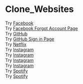 # Clone_Websites

Try [Facebook](https://yunusemrealps.github.io/Clone_Websites/Facebook/Facebook.html) <br/>
Try [Facebook Forgot Account Page](https://yunusemrealps.github.io/Clone_Websites/Facebook/Forgot_ac.html) <br/>
Try [GitHub](https://yunusemrealps.github.io/Clone_Websites/GitHub/GitHub.html) <br/>
Try [GitHub Sign in Page](https://yunusemrealps.github.io/Clone_Websites/GitHub/Github_Sign_in.html) <br/>
Try [Netflix](https://yunusemrealps.github.io/Clone_Websites/Netflix/Netflix.html) <br/>
Try [Instagram](https://yunusemrealps.github.io/Clone_Websites/Instagram/Log_in.html) <br/>
Try [Instagram](https://yunusemrealps.github.io/Clone_Websites/Instagram/Log_in_to_Facebook.html) <br/>
Try [Instagram](https://yunusemrealps.github.io/Clone_Websites/Instagram/Sign_Up.html) <br/>
Try [Instagram](https://yunusemrealps.github.io/Clone_Websites/Instagram/Sign_up_to_Facebook.html) <br/>
Try [Spotify](https://yunusemrealps.github.io/Clone_Websites/Spotify/Spotify.html) <br/>
Try [Spotify](https://yunusemrealps.github.io/Clone_Websites/Spotify/Sign_up.html) <br/>
